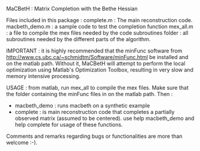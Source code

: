 MaCBetH : Matrix Completion with the Bethe Hessian

Files included in this package :
    complete.m : The main reconstruction code. 
    macbeth_demo.m : a sample code to test the completion function
    mex_all.m : a file to compile the mex files needed by the code
    subroutines folder : all subroutines needed by the different parts of the algorithm. 
   
IMPORTANT : it is highly recommended that the minFunc software from 
http://www.cs.ubc.ca/~schmidtm/Software/minFunc.html be installed and on the matlab path. Without it, MaCBetH will attempt to perform the local optimization using Matlab's Optimization Toolbox, resulting in very slow and memory intensive processing. 

USAGE : from matlab, run mex_all to compile the mex files. Make sure that the folder containing the minFunc files in on the matlab path. Then :
- macbeth_demo : runs macbeth on a synthetic example
- complete : is main reconstruction code that completes a partially observed matrix (assumed to be centered).
use help macbeth_demo and help complete for usage of these functions. 

Comments and remarks regarding bugs or functionalities are more than welcome :-).
